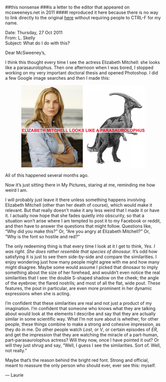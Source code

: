 ##this nonsense 
###is a letter to the editor that appeared on mcsweeneys.net in 2011 
####I reproduced it here because there is no way to link directly to the original [here](http://www.mcsweeneys.net/articles/letters-from-2011) without requiring people to CTRL-F for my name. 

<p>Date: Thursday, 27 Oct 2011<br>
From: L. Skelly<br>
Subject: What do I do with this?</p>
<p>Dear McSweeney’s,</p>
<p>I think this thought every time I see the actress Elizabeth Mitchell: she looks like a parasaurolophus. Then one afternoon when I was bored, I stopped working on my very important doctoral thesis and opened Photoshop. I did a few Google image searches and then I made this:</p>
<p style="text-align:center;"><img src="ElizabethMitchell.jpg" alt=""></p><p>All of this happened several months ago.</p>
<p>Now it’s just sitting there in My Pictures, staring at me, reminding me how weird I am.</p>
<p>I will probably just leave it there unless something happens involving Elizabeth Mitchell (other than her death of course), which would make it relevant. But that really doesn’t make it any less weird that I made it or have it. I actually now hope that she fades quietly into obscurity, so that a situation won’t arise where I am tempted to post it to my Facebook or reddit, and then have to answer the questions that might follow. Questions like, “Why did you make this?” Or, “Are you angry at Elizabeth Mitchell?” Or, “Why is the font so hostile and red?”</p>
<p>The only redeeming thing is that every time I look at it I get to think, <em>Yes. I was right. She does rather resemble that species of dinosaur.</em> It’s odd how satisfying it is just to see them side-by-side and compare the similarities. I enjoy wondering just how many people might agree with me and how many might disagree. Maybe some would assume I picked that dinosaur to imply something about the size of her forehead, and wouldn’t even notice the real similarities that I see: the double S-shaped shadow on the cheek; the angle of the eyebrow; the flared nostrils; and most of all the flat, wide pout. These features, the pout in particular, are even more prominent in her dynamic expressions when she is acting.</p>
<p>I’m confident that these similarities are real and not just a product of my imagination. I’m confident that someone who knows what they are talking about would look at the elements I describe and say that they are actually similar in some scientific way. What I’m not sure about is whether, for other people, these things combine to make a strong and cohesive impression, as they do in me. Do other people watch <em>Lost</em>, or <em>V</em>, or certain episodes of <em>ER</em>, and get the impression that they are watching the miracle of a part-human, part-parasaurolophus actress? Will they now, once I have pointed it out? Or will they just shrug and say, “Well, I guess I see the similarities. Sort of. Well, not really.”</p>
<p>Maybe that’s the reason behind the bright red font. Strong and official, meant to reassure the only person who should ever, ever see this: myself.</p>
<p>— Laurie</p>